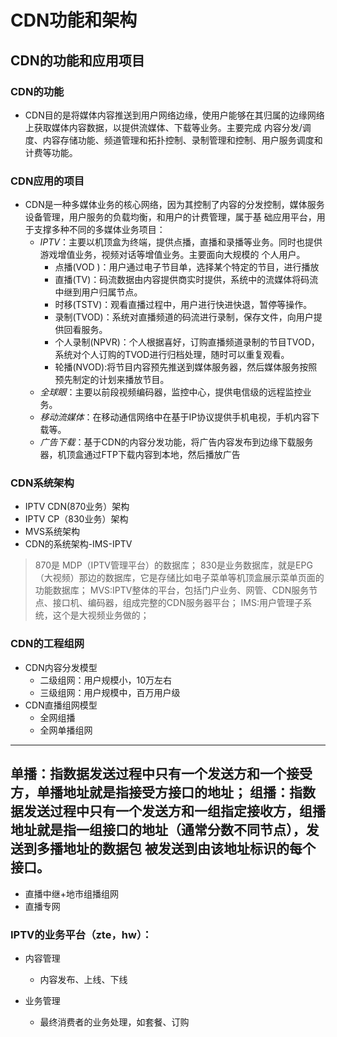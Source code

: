 # CDN功能和架构

## CDN的功能和应用项目
### CDN的功能
- CDN目的是将媒体内容推送到用户网络边缘，使用户能够在其归属的边缘网络上获取媒体内容数据，以提供流媒体、下载等业务。主要完成
内容分发/调度、内容存储功能、频道管理和拓扑控制、录制管理和控制、用户服务调度和计费等功能。

### CDN应用的项目
- CDN是一种多媒体业务的核心网络，因为其控制了内容的分发控制，媒体服务设备管理，用户服务的负载均衡，和用户的计费管理，属于基
础应用平台，用于支撑多种不同的多媒体业务项目：
   - *IPTV*：主要以机顶盒为终端，提供点播，直播和录播等业务。同时也提供游戏增值业务，视频对话等增值业务。主要面向大规模的
   个人用户。
      - 点播(VOD )：用户通过电子节目单，选择某个特定的节目，进行播放
      - 直播(TV)：码流数据由内容提供商实时提供，系统中的流媒体将码流中继到用户归属节点。
      - 时移(TSTV)：观看直播过程中，用户进行快进快退，暂停等操作。
      - 录制(TVOD)：系统对直播频道的码流进行录制，保存文件，向用户提供回看服务。
      - 个人录制(NPVR)：个人根据喜好，订购直播频道录制的节目TVOD，系统对个人订购的TVOD进行归档处理，随时可以重复观看。
      - 轮播(NVOD):将节目内容预先推送到媒体服务器，然后媒体服务按照预先制定的计划来播放节目。
   - *全球眼*：主要以前段视频编码器，监控中心，提供电信级的远程监控业务。
   - *移动流媒体*：在移动通信网络中在基于IP协议提供手机电视，手机内容下载等。
   - *广告下载*：基于CDN的内容分发功能，将广告内容发布到边缘下载服务器，机顶盒通过FTP下载内容到本地，然后播放广告

### CDN系统架构
- IPTV CDN(870业务）架构
- IPTV CP（830业务）架构
- MVS系统架构
- CDN的系统架构-IMS-IPTV

>870是 MDP（IPTV管理平台）的数据库；
>830是业务数据库，就是EPG（大视频）那边的数据库，它是存储比如电子菜单等机顶盒展示菜单页面的功能数据库；
>MVS:IPTV整体的平台，包括门户业务、网管、CDN服务节点、接口机、编码器，组成完整的CDN服务器平台；
>IMS:用户管理子系统，这个是大视频业务做的；

### CDN的工程组网
- CDN内容分发模型
   - 二级组网：用户规模小，10万左右
   - 三级组网：用户规模中，百万用户级
- CDN直播组网模型
   - 全网组播
   - 全网单播组网
 -----
 单播：指数据发送过程中只有一个发送方和一个接受方，单播地址就是指接受方接口的地址；
 组播：指数据发送过程中只有一个发送方和一组指定接收方，组播地址就是指一组接口的地址（通常分数不同节点），发送到多播地址的数据包
 被发送到由该地址标识的每个接口。
 ------
   - 直播中继+地市组播组网
   - 直播专网
 
 
 
 ### IPTV的业务平台（zte，hw）：
 - 内容管理
    - 内容发布、上线、下线
	
 - 业务管理
    - 最终消费者的业务处理，如套餐、订购
